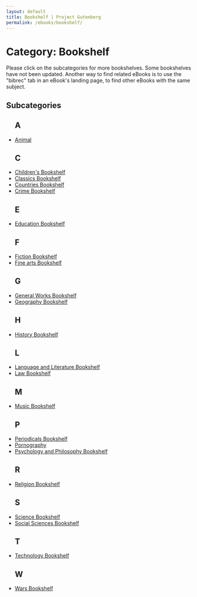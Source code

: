 ```yaml
---
layout: default
title: Bookshelf | Project Gutenberg
permalink: /ebooks/bookshelf/
---
```


Category: Bookshelf
==================================================

Please click on the subcategories for more bookshelves. Some bookshelves have not been updated. Another way to find related eBooks is to use the "bibrec" tab in an eBook's landing page, to find other eBooks with the same subject.

## Subcategories

 <div class="bookshelves ">
    <ul>
      <h2>A</h2>
       <li><a href="/ebooks/bookshelves/search/?query=animal">Animal</a></li>
      <h2>C</h2>
       <li><a href="/ebooks/bookshelves/search/?query=children">Children's Bookshelf</a></li>
       <li><a href="/ebooks/bookshelves/search/?query=classic">Classics Bookshelf</a></li>
       <li><a href="/ebooks/bookshelves/search/?query=country">Countries Bookshelf</a></li>
       <li><a href="/ebooks/bookshelves/search/?query=crime">Crime Bookshelf</a></li>
      <h2>E</h2>
       <li><a href="/ebooks/bookshelves/search/?query=education">Education Bookshelf</a></li>
      <h2>F</h2>
       <li><a href="/ebooks/bookshelves/search/?query=fiction">Fiction Bookshelf</a></li>
       <li><a href="/ebooks/bookshelves/search/?query=fine art">Fine arts Bookshelf</a></li>
      <h2>G</h2>
       <li><a href="/ebooks/bookshelves/search/?query=general work">General Works Bookshelf</a></li>
       <li><a href="/ebooks/bookshelves/search/?query=geography">Geography Bookshelf</a></li>
      <h2>H</h2>
       <li><a href="/ebooks/bookshelves/search/?query=history">History Bookshelf</a></li>
      <h2>L</h2>
       <li><a href="/ebooks/bookshelves/search/?query=language|literature">Language and Literature Bookshelf</a></li>
       <li><a href="/ebooks/bookshelves/search/?query=law">Law Bookshelf</a></li>
      <h2>M</h2>
       <li><a href="/ebooks/bookshelves/search/?query=music">Music Bookshelf</a></li>
      <h2>P</h2>
       <li><a href="/ebooks/bookshelves/search/?query=periodical">Periodicals Bookshelf</a></li>
       <li><a href="/ebooks/bookshelves/search/?query=pornography">Pornography</a></li>
       <li><a href="/ebooks/bookshelves/search/?query=psychology|philosophy">Psychology and Philosophy Bookshelf</a></li>
      <h2>R</h2>
       <li><a href="/ebooks/bookshelves/search/?query=religion">Religion Bookshelf</a></li>
      <h2>S</h2>
       <li><a href="/ebooks/bookshelves/search/?query=science">Science Bookshelf</a></li>
       <li><a href="/ebooks/bookshelves/search/?query=Social Sciences">Social Sciences Bookshelf</a></li>
      <h2>T</h2>
       <li><a href="/ebooks/bookshelves/search/?query=Technology">Technology Bookshelf</a></li>
      <h2>W</h2>
       <li><a href="/ebooks/bookshelves/search/?query=war">Wars Bookshelf</a></li>
    </ul>
  </div>

